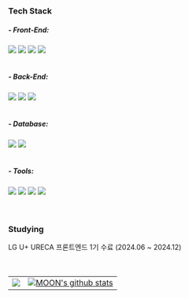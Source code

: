 

 <!--기술스택-->
<h3>Tech Stack</h3>
   <div>
  <!--프론트-->
  <h5>- Front-End:</h5>
  <img src="https://img.shields.io/badge/react-20232a.svg?style=for-the-badge&logo=react&logoColor=61DAFB" />
  <img src="https://img.shields.io/badge/javascript-F7DF1E.svg?style=for-the-badge&logo=javascript&logoColor=white" />
  <img src="https://img.shields.io/badge/html5-E34F26.svg?style=for-the-badge&logo=html5&logoColor=white" />
  <img src="https://img.shields.io/badge/typescript-007ACC.svg?style=for-the-badge&logo=typescript&logoColor=white" />
  </div>
  <br/>
  
  <!--백-->
  <h5>- Back-End:</h5>
  <div>
  <img src="https://img.shields.io/badge/Python-3776AB?style=for-the-badge&logo=Python&logoColor=white">
  <img src="https://img.shields.io/badge/Java-ED8B00?style=for-the-badge&logo=openjdk&logoColor=white">
  <img src="https://img.shields.io/badge/springboot-6DB33F?style=for-the-badge&logo=springboot&logoColor=white">
  </div>
  <br/>
  <h5>- Database:</h5>
  <div>
  <img src="https://img.shields.io/badge/Oracle-F80000?style=for-the-badge&logo=oracle&logoColor=black">
  <img src="https://img.shields.io/badge/MySQL-4479A1?style=for-the-badge&logo=MySQL&logoColor=white">
  </div>
<br/> 
<h5>- Tools:</h5>
<div>
   <img src="https://img.shields.io/badge/Visual%20Studio%20Code-0078d7.svg?style=for-the-badge&logo=visual-studio-code&logoColor=white">
   <img src="https://img.shields.io/badge/figma-F24E1E.svg?style=for-the-badge&logo=figma&logoColor=white" />
   <img src="https://img.shields.io/badge/Eclipse-FE7A16.svg?style=for-the-badge&logo=Eclipse&logoColor=white">
   <img src="https://img.shields.io/badge/AWS-%23FF9900.svg?style=for-the-badge&logo=amazon-aws&logoColor=white">
</div>
<br/>
<br/>
  
 <!--공부중 -->
  <h3>Studying</h3>
  <div>
	  LG U+ URECA 프론트엔드 1기 수료 (2024.06 ~ 2024.12)
  </div>
 <br/>
 <br/>
 
<table>
<tr>
  <td align="center">
	  <a href="https://solved.ac/cksquf98/"><img src="http://mazassumnida.wtf/api/v2/generate_badge?boj=cksquf98" /></a>
  </td>
  <td align="center">
      	      <a href="https://github.com/MOONProd/github-readme-stats"><img src="https://github-readme-stats.vercel.app/api/top-langs/?username=MOONProd&theme=shadow_blue&layout=compact&hide_border=true" alt="MOON's github stats"/></a>
  </td>
</tr>
</table>
 
 <br/>
 <br/>
 <br/>
</div>

<!--
**cksquf98/cksquf98** is a ✨ _special_ ✨ repository because its `README.md` (this file) appears on your GitHub profile.

Here are some ideas to get you started:

- 🔭 I’m currently working on ...
- 🌱 I’m currently learning ...
- 👯 I’m looking to collaborate on ...
- 🤔 I’m looking for help with ...
- 💬 Ask me about ...
- 📫 How to reach me: ...
- 😄 Pronouns: ...
- ⚡ Fun fact: ...
-->
